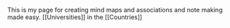 This is my page for creating mind maps and associations and note making made easy. 
[[Universities]]  in the [[Countries]]
